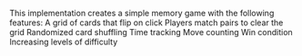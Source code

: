 This implementation creates a simple memory game with the following features:
A grid of cards that flip on click
Players match pairs to clear the grid
Randomized card shuffling
Time tracking
Move counting
Win condition
Increasing levels of difficulty
